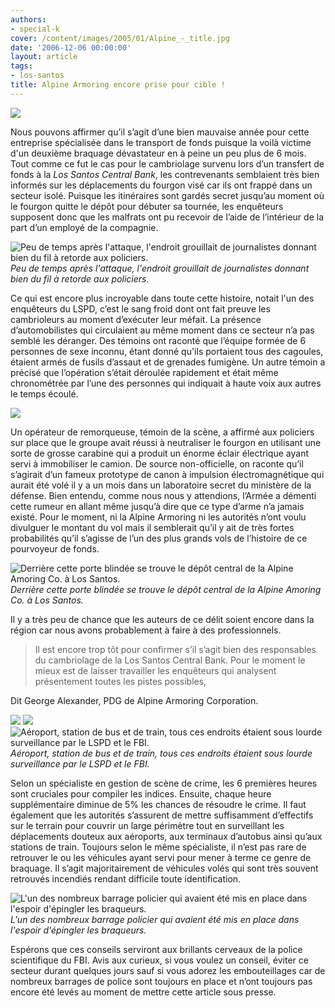 ```yaml
---
authors:
- special-k
cover: /content/images/2005/01/Alpine_-_title.jpg
date: '2006-12-06 00:00:00'
layout: article
tags:
- los-santos
title: Alpine Armoring encore prise pour cible !
---
```



![](/content/images/2005/01/Alpine_-_title.jpg)

Nous pouvons affirmer qu’il s’agit d’une bien mauvaise année pour cette entreprise spécialisée dans le transport de fonds puisque la voilà victime d'un deuxième braquage dévastateur en à peine un peu plus de 6 mois. Tout comme ce fut le cas pour le cambriolage survenu lors d’un transfert de fonds à la _Los Santos Central Bank_, les contrevenants semblaient très bien informés sur les déplacements du fourgon visé car ils ont frappé dans un secteur isolé. Puisque les itinéraires sont gardés secret jusqu’au moment où le fourgon quitte le dépôt pour débuter sa tournée, les enquêteurs supposent donc que les malfrats ont pu recevoir de l’aide de l’intérieur de la part d’un employé de la compagnie.

![Peu de temps après l'attaque, l'endroit grouillait de journalistes donnant bien du fil à retorde aux policiers.](/content/images/2005/01/Alpine_-_Newsvans.jpg)
_Peu de temps après l'attaque, l'endroit grouillait de journalistes donnant bien du fil à retorde aux policiers._[](/content/images/2005/01/Alpine_-_windows_text_1.jpg)

Ce qui est encore plus incroyable dans toute cette histoire, notait l'un des enquêteurs du LSPD, c’est le sang froid dont ont fait preuve les cambrioleurs au moment d’exécuter leur méfait. La présence d’automobilistes qui circulaient au même moment dans ce secteur n’a pas semblé les déranger. Des témoins ont raconté que l’équipe formée de 6 personnes de sexe inconnu,&nbsp;étant donné qu'ils&nbsp;portaient tous des cagoules, étaient armés de fusils d’assaut et de grenades fumigène. Un autre témoin a précisé que l’opération s’était déroulée rapidement et était même chronométrée par l’une des personnes qui indiquait à haute voix aux autres le temps écoulé.

![](/content/images/2005/01/Alpine_-_securicar.jpg)

Un opérateur de remorqueuse, témoin de la scène, a affirmé aux policiers sur place que le groupe avait réussi à neutraliser le fourgon en utilisant une sorte de grosse carabine qui a produit un énorme éclair électrique ayant servi&nbsp;à immobiliser le camion. De source non-officielle, on raconte qu’il s’agirait d’un fameux prototype de canon à impulsion électromagnétique qui aurait été volé il y a un mois dans un laboratoire secret du ministère de la défense. Bien entendu, comme nous nous y attendions, l’Armée a démenti cette rumeur en allant même jusqu’à dire que ce type d’arme n’a jamais existé. Pour le moment, ni la Alpine Armoring ni les autorités n’ont voulu divulguer le montant du vol mais il semblerait qu’il y ait de très fortes probabilités qu’il s’agisse de l’un des plus grands vols de l’histoire de ce pourvoyeur de fonds.

![Derrière cette porte blindée se trouve le dépôt central de la Alpine Amoring Co. à Los Santos.](/content/images/2005/01/Alpine_-_hq_office.jpg)
_Derrière cette porte blindée se trouve le dépôt central de la Alpine Amoring Co. à Los Santos._

Il y a très peu de chance que les auteurs de ce délit soient encore dans la région car nous avons probablement à faire à des professionnels.

> Il est encore trop tôt pour confirmer s’il s’agit bien des responsables du cambriolage de la Los Santos Central Bank. Pour le moment le mieux est de laisser travailler les enquêteurs qui analysent présentement toutes les pistes possibles,

Dit George Alexander, PDG de Alpine Armoring Corporation.

![](/content/images/2005/01/Alpine_-_LSPD_Aeroport.jpg)
![](/content/images/2005/01/Alpine_-_LSPD_bus_terminal.jpg)
![Aéroport, station de bus et de train, tous ces endroits étaient sous lourde surveillance par le LSPD et le FBI.](/content/images/2005/01/Alpine_-_LSPD_train_station.jpg)
_Aéroport, station de bus et de train, tous ces endroits étaient sous lourde surveillance par le LSPD et le FBI._

Selon un spécialiste en gestion de scène de crime, les 6 premières heures sont cruciales pour compiler les indices. Ensuite, chaque heure supplémentaire diminue de 5% les chances de résoudre le crime. Il faut également que les autorités s’assurent de mettre suffisamment d’effectifs sur le terrain pour couvrir un large périmètre tout en surveillant les déplacements douteux aux aéroports, aux terminaux d’autobus ainsi qu’aux stations de train. Toujours selon le même spécialiste, il n’est pas rare de retrouver le ou les véhicules ayant servi pour mener à terme ce genre de braquage. Il s’agit majoritairement de véhicules volés qui sont très souvent retrouvés incendiés rendant difficile toute identification.

![L'un des nombreux barrage policier qui avaient été mis en place dans l'espoir d'épingler les braqueurs.](/content/images/2005/01/Alpine_-_police_roadblock.jpg)
_L'un des nombreux barrage policier qui avaient été mis en place dans l'espoir d'épingler les braqueurs._

Espérons que ces conseils serviront aux brillants cerveaux de la police scientifique du FBI. Avis aux curieux, si vous voulez un conseil, éviter ce secteur durant quelques jours sauf si vous adorez les embouteillages car de nombreux barrages de police sont toujours en place et n’ont toujours pas encore été levés au moment de mettre cette article sous presse.